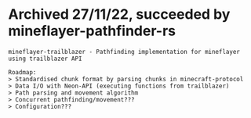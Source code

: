 # Archived 27/11/22, succeeded by mineflayer-pathfinder-rs

```
mineflayer-trailblazer - Pathfinding implementation for mineflayer using trailblazer API

Roadmap:
> Standardised chunk format by parsing chunks in minecraft-protocol
> Data I/O with Neon-API (executing functions from trailblazer)
> Path parsing and movement algorithm
> Concurrent pathfinding/movement???
> Configuration???
```
